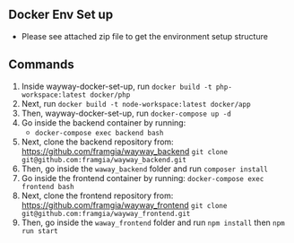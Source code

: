 ## Docker Env Set up
- Please see attached zip file to get the environment setup structure

## Commands
1. Inside wayway-docker-set-up, run `docker build -t php-workspace:latest docker/php`
2. Next, run `docker build -t node-workspace:latest docker/app`
3. Then, wayway-docker-set-up, run `docker-compose up -d`
4. Go inside the backend container by running:
    - `docker-compose exec backend bash`
5. Next, clone the backend repository from: https://github.com/framgia/wayway_backend
    `git clone git@github.com:framgia/wayway_backend.git`
6. Then, go inside the `waway_backend` folder and run `composer install`
7. Go inside the frontend container by running:
    `docker-compose exec frontend bash`
8. Next, clone the frontend repository from: https://github.com/framgia/wayway_frontend
    `git clone git@github.com:framgia/wayway_frontend.git`
9. Then, go inside the `waway_frontend` folder and run `npm install` then `npm run start`
